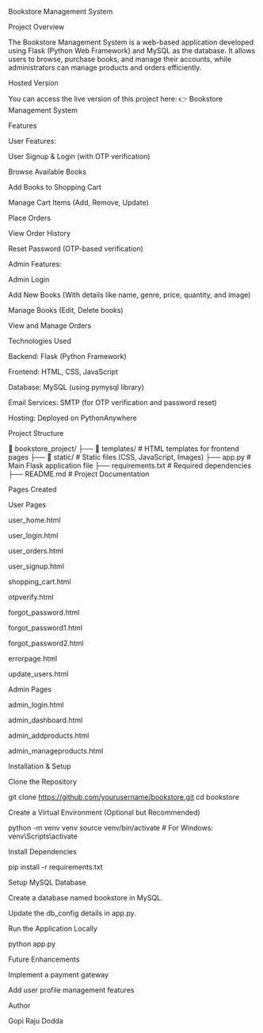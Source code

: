 Bookstore Management System

Project Overview

The Bookstore Management System is a web-based application developed using Flask (Python Web Framework) and MySQL as the database. It allows users to browse, purchase books, and manage their accounts, while administrators can manage products and orders efficiently.

Hosted Version

You can access the live version of this project here:
👉 Bookstore Management System

Features

User Features:

User Signup & Login (with OTP verification)

Browse Available Books

Add Books to Shopping Cart

Manage Cart Items (Add, Remove, Update)

Place Orders

View Order History

Reset Password (OTP-based verification)

Admin Features:

Admin Login

Add New Books (With details like name, genre, price, quantity, and image)

Manage Books (Edit, Delete books)

View and Manage Orders

Technologies Used

Backend: Flask (Python Framework)

Frontend: HTML, CSS, JavaScript

Database: MySQL (using pymysql library)

Email Services: SMTP (for OTP verification and password reset)

Hosting: Deployed on PythonAnywhere

Project Structure

📁 bookstore_project/
├── 📁 templates/         # HTML templates for frontend pages
├── 📁 static/            # Static files (CSS, JavaScript, Images)
├── app.py               # Main Flask application file
├── requirements.txt      # Required dependencies
├── README.md            # Project Documentation

Pages Created

User Pages

user_home.html

user_login.html

user_orders.html

user_signup.html

shopping_cart.html

otpverify.html

forgot_password.html

forgot_password1.html

forgot_password2.html

errorpage.html

update_users.html

Admin Pages

admin_login.html

admin_dashboard.html

admin_addproducts.html

admin_manageproducts.html

Installation & Setup

Clone the Repository

git clone https://github.com/yourusername/bookstore.git
cd bookstore

Create a Virtual Environment (Optional but Recommended)

python -m venv venv
source venv/bin/activate   # For Windows: venv\Scripts\activate

Install Dependencies

pip install -r requirements.txt

Setup MySQL Database

Create a database named bookstore in MySQL.

Update the db_config details in app.py.

Run the Application Locally

python app.py

Future Enhancements

Implement a payment gateway

Add user profile management features

Author

Gopi Raju Dodda
